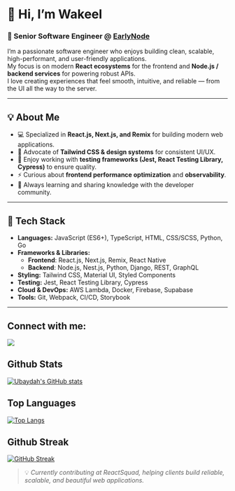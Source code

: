 
 # 👋 Hi, I’m Wakeel  

### 🚀 Senior Software Engineer @ [EarlyNode](https://github.com/earlynode)

I’m a passionate software engineer who enjoys building clean, scalable, high-performant, and user-friendly applications.  
My focus is on modern **React ecosystems** for the frontend and **Node.js / backend services** for powering robust APIs.  
I love creating experiences that feel smooth, intuitive, and reliable — from the UI all the way to the server.  

---

## 💡 About Me
- 💻 Specialized in **React.js, Next.js, and Remix** for building modern web applications.  
- 🎨 Advocate of **Tailwind CSS & design systems** for consistent UI/UX.  
- 🧪 Enjoy working with **testing frameworks (Jest, React Testing Library, Cypress)** to ensure quality.  
- ⚡ Curious about **frontend performance optimization** and **observability**.  
- 🌱 Always learning and sharing knowledge with the developer community.  

---

## 🔧 Tech Stack
- **Languages:** JavaScript (ES6+), TypeScript, HTML, CSS/SCSS, Python, Go
- **Frameworks & Libraries:**
   -  **Frontend**: React.js, Next.js, Remix, React Native
   -  **Backend**: Node.js, Nest.js, Python, Django, REST, GraphQL
- **Styling:** Tailwind CSS, Material UI, Styled Components  
- **Testing:** Jest, React Testing Library, Cypress  
- **Cloud & DevOps:** AWS Lambda, Docker, Firebase, Supabase  
- **Tools:** Git, Webpack, CI/CD, Storybook  

---


## Connect with me:

<p align="left">
  <a href = "https://www.linkedin.com/in/tijjken/"><img src="https://img.icons8.com/fluent/48/000000/linkedin.png"/></a>
</p>

## Github Stats 
[![Ubaydah's GitHub stats](https://github-readme-stats.vercel.app/api?username=phenom-world&theme=dark&show_icons=true)](https://github.com/anuraghazra/github-readme-stats)

## Top Languages 
[![Top Langs](https://github-readme-stats.vercel.app/api/top-langs/?username=phenom-world&layout=compact&theme=dark&show_icons=true)](https://github.com/anuraghazra/github-readme-stats)

## Github Streak
[![GitHub Streak](https://github-readme-streak-stats.herokuapp.com?user=phenom-world&theme=dark&hide_border=true)](https://git.io/streak-stats)



> 💡 *Currently contributing at ReactSquad, helping clients build reliable, scalable, and beautiful web applications.*  




